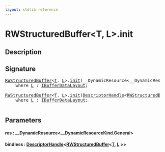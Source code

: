 ```yaml
---
layout: stdlib-reference
---
```


# RWStructuredBuffer\<T, L\>\.init

## Description





## Signature 

<pre>
<a href="index.html" class="code_type">RWStructuredBuffer</a>&lt;<a href="index.html#typeparam-T" class="code_type">T</a>, <a href="index.html#typeparam-L" class="code_type">L</a>&gt;.<a href="init.html">init</a>(__DynamicResource&lt;__DynamicResourceKind.General&gt; <a href="init.html#decl-res" class="code_param">res</a>)
    <span class='code_keyword'>where</span> <a href="index.html#typeparam-L" class="code_type">L</a> : <a href="../../interfaces/ibufferdatalayout-017b/index.html" class="code_type">IBufferDataLayout</a>;

<a href="index.html" class="code_type">RWStructuredBuffer</a>&lt;<a href="index.html#typeparam-T" class="code_type">T</a>, <a href="index.html#typeparam-L" class="code_type">L</a>&gt;.<a href="init.html">init</a>(<a href="../descriptorhandle-0a/index.html" class="code_type">DescriptorHandle</a>&lt;<a href="index.html" class="code_type">RWStructuredBuffer</a>&lt;<a href="index.html#typeparam-T" class="code_type">T</a>, <a href="index.html#typeparam-L" class="code_type">L</a>&gt;&gt; <a href="init.html#decl-bindless" class="code_param">bindless</a>)
    <span class='code_keyword'>where</span> <a href="index.html#typeparam-L" class="code_type">L</a> : <a href="../../interfaces/ibufferdatalayout-017b/index.html" class="code_type">IBufferDataLayout</a>;

</pre>

## Parameters

####  <a id="decl-res"></a>res  : \_\_DynamicResource\<\_\_DynamicResourceKind\.General\>
####  <a id="decl-bindless"></a>bindless  : [DescriptorHandle](../descriptorhandle-0a/index.html)\<[RWStructuredBuffer](index.html)\<[T](index.html#typeparam-T), [L](index.html#typeparam-L) \>\>

